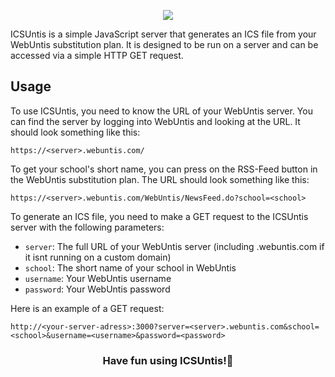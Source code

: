 <p align="center">
  <img src="https://raw.githubusercontent.com/tschuerti/icsuntis/refs/heads/main/logo.png" />
</p>

ICSUntis is a simple JavaScript server that generates an ICS file from your WebUntis substitution plan. It is designed to be run on a server and can be accessed via a simple HTTP GET request.

## Usage

To use ICSUntis, you need to know the URL of your WebUntis server. You can find the server by logging into WebUntis and looking at the URL. It should look something like this:

```http
https://<server>.webuntis.com/
```

To get your school's short name, you can press on the RSS-Feed button in the WebUntis substitution plan. The URL should look something like this:
    
```http
https://<server>.webuntis.com/WebUntis/NewsFeed.do?school=<school>
```

To generate an ICS file, you need to make a GET request to the ICSUntis server with the following parameters:

- `server`: The full URL of your WebUntis server (including .webuntis.com if it isnt running on a custom domain)
- `school`: The short name of your school in WebUntis
- `username`: Your WebUntis username
- `password`: Your WebUntis password

Here is an example of a GET request:

```http
http://<your-server-adress>:3000?server=<server>.webuntis.com&school=<school>&username=<username>&password=<password>
```

<h3 align="center">Have fun using ICSUntis!🙂</p>